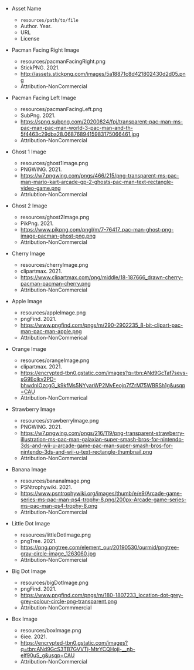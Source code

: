* Asset Name
  - `resources/path/to/file`
  - Author. Year.
  - URL
  - License

* Pacman Facing Right Image
    - resources/pacmanFacingRight.png
    - StickPNG. 2021.
    - http://assets.stickpng.com/images/5a18871c8d421802430d2d05.png
    - Attribution-NonCommercial

* Pacman Facing Left Image
    - resources/pacmanFacingLeft.png
    - SubPng. 2021.
    - https://spng.subpng.com/20200824/fpj/transparent-pac-man-ms-pac-man-pac-man-world-3-pac-man-and-th-5f4463c29dba28.0687689415983175066461.jpg
    - Attribution-NonCommercial

* Ghost 1 Image
    - resources/ghost1Image.png
    - PNGWING. 2021.
    - https://w7.pngwing.com/pngs/466/215/png-transparent-ms-pac-man-mario-kart-arcade-gp-2-ghosts-pac-man-text-rectangle-video-game.png
    - Attriubtion-NonCommercial

* Ghost 2 Image
    - resources/ghost2Image.png
    - PikPng. 2021.
    - https://www.pikpng.com/pngl/m/7-76417_pac-man-ghost-png-image-pacman-ghost-png.png
    - Attribution-NonCommercial

* Cherry Image
    - resources/cherryImage.png
    - clipartmax. 2021.
    - https://www.clipartmax.com/png/middle/18-187666_drawn-cherry-pacman-pacman-cherry.png
    - Attribution-NonCommercial

* Apple Image
    - resources/appleImage.png
    - pngFind. 2021.
    - https://www.pngfind.com/pngs/m/290-2902235_8-bit-clipart-pac-man-pac-man-apple.png
    - Attribution-NonCommerical

* Orange Image
    - resources/orangeImage.png
    - clipartmax. 2021.
    - https://encrypted-tbn0.gstatic.com/images?q=tbn:ANd9GcTaf7sevs-sG9Eolkv2PD-bhwdnIOzcgG_k9kfMs5NYyarWP2MvEeojp7fZrM75WBRSh1g&usqp=CAU
    - Attribution-NonCommerical

* Strawberry Image
    - resources/strawberryImage.png
    - PNGWING. 2021.
    - https://w7.pngwing.com/pngs/216/119/png-transparent-strawberry-illustration-ms-pac-man-galaxian-super-smash-bros-for-nintendo-3ds-and-wii-u-arcade-game-pac-man-super-smash-bros-for-nintendo-3ds-and-wii-u-text-rectangle-thumbnail.png
    - Attribution-NonCommercial

* Banana Image
    - resources/bananaImage.png
    - PSNtrophywiki. 2021.
    - https://www.psntrophywiki.org/images/thumb/e/e9/Arcade-game-series-ms-pac-man-ps4-trophy-8.png/200px-Arcade-game-series-ms-pac-man-ps4-trophy-8.png
    - Attribution-NonCommercial

* Little Dot Image
    - resources/littleDotImage.png
    - pngTree. 2021.
    - https://png.pngtree.com/element_our/20190530/ourmid/pngtree-gray-circle-image_1263060.jpg
    - Attribution-NonCommercial

* Big Dot Image
    - resources/bigDotImage.png
    - pngFind. 2021.
    - https://www.pngfind.com/pngs/m/180-1807233_location-dot-grey-grey-colour-circle-png-transparent.png
    - Attribution-NonCommmercial

* Box Image
    - resources/boxImage.png
    - 6iee. 2021.
    - https://encrypted-tbn0.gstatic.com/images?q=tbn:ANd9GcS3TB7GVVTj-MtrYCQHoji-__nb-elf90uS_g&usqp=CAU
    - Attribution-NonCommercial
